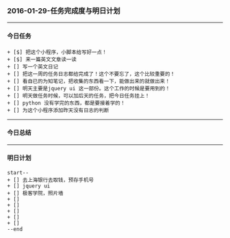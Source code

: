 ### 2016-01-29-任务完成度与明日计划

----------------------------------------------------------------------------------------------------------
#### 今日任务
    
    + [$] 把这个小程序，小脚本给写好一点！
    + [$] 来一篇英文文章读一读
    + [] 写一个英文日记
    + [] 把这一周的任务日志都给完成了！这个不要忘了，这个比较重要的！
    + [] 看自已的为知笔记，把收集的东西看一下，能做出来的就做出来！
    + [] 明天主要是jquery ui 这一部份。这个工作的时候是要用到的！
    + [] 明天做任务时候，可以加后天的任务，把今日任务挂上！
    + [] python 没有学完的东西，都是要接着学的！
    + [] 为这个小程序添加昨天没有日志的判断
    
----------------------------------------------------------------------------------------------------------
#### 今日总结


----------------------------------------------------------------------------------------------------------
#### 明日计划
    start--
    + [] 去上海银行去取钱，预存手机号
    + [] jquery ui 
    + [] 极客学院，照片墙
    + [] 
    + [] 
    + [] 
    + [] 
    + [] 
    --end
